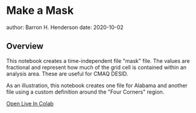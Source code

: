 Make a Mask
===========

author: Barron H. Henderson
date: 2020-10-02


Overview
--------

This notebook creates a time-independent file "mask" file. The values are
fractional and represent how much of the grid cell is contained within an
analysis area. These are useful for CMAQ DESID.

As an illustration, this notebook creates one file for Alabama and another
file using a custom definition around the "Four Corners" region.

[Open Live In Colab](https://colab.research.google.com/github/barronh/pseudonetcdf_examples/blob/main/cmaq_mask_maker/cmaq_mask_maker.ipynb)
